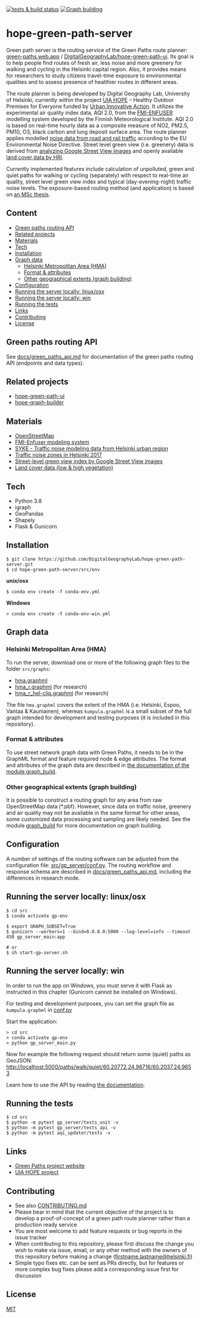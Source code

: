 [![tests & build status](https://github.com/DigitalGeographyLab/hope-green-path-server/workflows/Tests%20%26%20Build/badge.svg)](https://github.com/DigitalGeographyLab/hope-green-path-server/actions) [![Graph building](https://github.com/DigitalGeographyLab/hope-green-path-server/actions/workflows/test-graph-building.yml/badge.svg)](https://github.com/DigitalGeographyLab/hope-green-path-server/actions/workflows/test-graph-building.yml)

# hope-green-path-server

Green path server is the routing service of the Green Paths route planner: [green-paths.web.app](https://green-paths.web.app/) / [DigitalGeographyLab/hope-green-path-ui](https://github.com/DigitalGeographyLab/hope-green-path-ui). Its goal is to help people find routes of fresh air, less noise and more greenery for walking and cycling in the Helsinki capital region. Also, it provides means for researchers to study citizens travel-time exposure to environmental qualities and to assess presence of healthier routes in different areas. 

The route planner is being developed by Digital Geography Lab, University of Helsinki, currently within the project [UIA HOPE](https://ilmanlaatu.eu/briefly-in-english/) – Healthy Outdoor Premises for Everyone funded by [Urban Innovative Action](https://www.uia-initiative.eu/en/uia-cities/helsinki). It utilizes the experimental air quality index data, AQI 2.0, from the [FMI-ENFUSER](https://en.ilmatieteenlaitos.fi/environmental-information-fusion-service) modelling system developed by the Finnish Meteorological Institute. AQI 2.0 is based on real-time hourly data as a composite measure of NO2, PM2.5, PM10, O3, black carbon and lung deposit surface area. The route planner applies modelled [noise data from road and rail traffic](www.syke.fi/en-US/Open_information/Spatial_datasets/Downloadable_spatial_dataset#E) according to the EU Environmental Noise Directive. Street level green view (i.e. greenery) data is derived from [analyzing Google Street View images](https://www.sciencedirect.com/science/article/pii/S2352340920304959?via%3Dihub) and openly available [land cover data by HRI](https://hri.fi/data/en_GB/dataset/paakaupunkiseudun-maanpeiteaineisto). 

Currently implemented features include calculation of unpolluted, green and quiet paths for walking or cycling (separately) with respect to real-time air quality, street level green view index and typical (day-evening-night) traffic noise levels. The exposure-based routing method (and application) is based on [an MSc thesis](https://github.com/hellej/quiet-paths-msc). 

## Content
- [Green paths routing API](#Green-paths-routing-API)
- [Related projects](#Related-projects)
- [Materials](#Materials)
- [Tech](#Tech)
- [Installation](#Installation)
- [Graph data](#Graph-data)
  - [Helsinki Metropolitan Area (HMA)](#Helsinki-Metropolitan-Area-HMA)
  - [Format & attributes](#format--attributes)
  - [Other geographical extents (graph building)](#Other-geographical-extents-graph-building)
- [Configuration](#Configuration)
- [Running the server locally: linux/osx](#Running-the-server-locally-linuxosx)
- [Running the server locally: win](#Running-the-server-locally-win)
- [Running the tests](#Running-the-tests)
- [Links](#Links)
- [Contributing](#Contributing)
- [License](#License)

## Green paths routing API
See [docs/green_paths_api.md](docs/green_paths_api.md) for documentation of the green paths routing API (endpoints and data types). 

## Related projects
- [hope-green-path-ui](https://github.com/DigitalGeographyLab/hope-green-path-ui)
- [hope-graph-builder](https://github.com/DigitalGeographyLab/hope-graph-builder)

## Materials
* [OpenStreetMap](https://www.openstreetmap.org/about/) 
* [FMI-Enfuser modeling system](https://en.ilmatieteenlaitos.fi/environmental-information-fusion-service)
* [SYKE - Traffic noise modeling data from Helsinki urban region](https://www.syke.fi/en-US/Open_information/Spatial_datasets/Downloadable_spatial_dataset#E)
* [Traffic noise zones in Helsinki 2017](https://hri.fi/data/en_GB/dataset/helsingin-kaupungin-meluselvitys-2017)
* [Street-level green view index by Google Street View images](https://www.sciencedirect.com/science/article/pii/S2352340920304959?via%3Dihub)
* [Land cover data (low & high vegetation)](https://hri.fi/data/en_GB/dataset/paakaupunkiseudun-maanpeiteaineisto)

## Tech
* Python 3.8
* igraph
* GeoPandas
* Shapely
* Flask & Gunicorn

## Installation
```
$ git clone https://github.com/DigitalGeographyLab/hope-green-path-server.git
$ cd hope-green-path-server/src/env
```
**unix/osx**
```
$ conda env create -f conda-env.yml
```
**Windows**
```
> conda env create -f conda-env-win.yml
```
## Graph data

### Helsinki Metropolitan Area (HMA)
To run the server, download one or more of the following graph files to the folder `src/graphs`:
- [hma.graphml](https://a3s.fi/swift/v1/AUTH_c1dfd63531fb4a63a3927b1f237b547f/gp-data/hma.graphml)
- [hma_r.graphml](https://a3s.fi/swift/v1/AUTH_c1dfd63531fb4a63a3927b1f237b547f/gp-data/hma_r.graphml) (for research)
- [hma_r_hel-clip.graphml](https://a3s.fi/swift/v1/AUTH_c1dfd63531fb4a63a3927b1f237b547f/gp-data/hma_r_hel-clip.graphml) (for research)

The file `hma.graphml` covers the extent of the HMA (i.e. Helsinki, Espoo, Vantaa & Kauniainen), whereas `kumpula.graphml` is a small subset of the full graph intended for development and testing purposes (it is included in this repository).

### Format & attributes
To use street network graph data with Green Paths, it needs to be in the GraphML format and feature required node & edge attributes. The format and attributes of the graph data are described in [the documentation of the module graph_build](src/graph_build#Graph-format-and-attributes).

### Other geographical extents (graph building)
It is possible to construct a routing graph for any area from raw OpenStreetMap data (*.pbf). However, since data on traffic noise, greenery and air quality may not be available in the same format for other areas, some customized data processing and sampling are likely needed. See the module [graph_build](src/graph_build#Building-a-custom-graph) for more documentation on graph building.

## Configuration
A number of settings of the routing software can be adjusted from the configuration file: [src/gp_server/conf.py](src/gp_server/conf.py). The routing workflow and response schema are described in [docs/green_paths_api.md](docs/green_paths_api.md), including the differences in research mode. 

## Running the server locally: linux/osx
```
$ cd src
$ conda activate gp-env

$ export GRAPH_SUBSET=True
$ gunicorn --workers=1 --bind=0.0.0.0:5000 --log-level=info --timeout 450 gp_server_main:app

# or
$ sh start-gp-server.sh
```

## Running the server locally: win
In order to run the app on Windows, you must serve it with Flask as instructed in this chapter (Gunicorn cannot be installed on Windows).

For testing and development purposes, you can set the graph file as `kumpula.graphml` in [conf.py](src/gp_server/conf.py)

Start the application:
```
> cd src
> conda activate gp-env
> python gp_server_main.py
```

Now for example the following request should return some (quiet) paths as GeoJSON:
[http://localhost:5000/paths/walk/quiet/60.20772,24.96716/60.2037,24.9653](http://localhost:5000/paths/walk/quiet/60.20772,24.96716/60.2037,24.9653)

Learn how to use the API by reading [the documentation](docs/green_paths_api.md). 

## Running the tests
```
$ cd src
$ python -m pytest gp_server/tests_unit -v
$ python -m pytest gp_server/tests_api -v
$ python -m pytest aqi_updater/tests -v
```
## Links
* [Green Paths project website](https://www.helsinki.fi/en/researchgroups/digital-geography-lab/green-paths)
* [UIA HOPE project](https://ilmanlaatu.eu/briefly-in-english/)

## Contributing
* See also [CONTRIBUTING.md](CONTRIBUTING.md)
* Please bear in mind that the current objective of the project is to develop a proof-of-concept of a green path route planner rather than a production ready service
* You are most welcome to add feature requests or bug reports in the issue tracker
* When contributing to this repository, please first discuss the change you wish to make via issue,
email, or any other method with the owners of this repository before making a change (firstname.lastname@helsinki.fi)
* Simple typo fixes etc. can be sent as PRs directly, but for features or more complex bug fixes please add a corresponding issue first for discussion

## License
[MIT](LICENSE)

